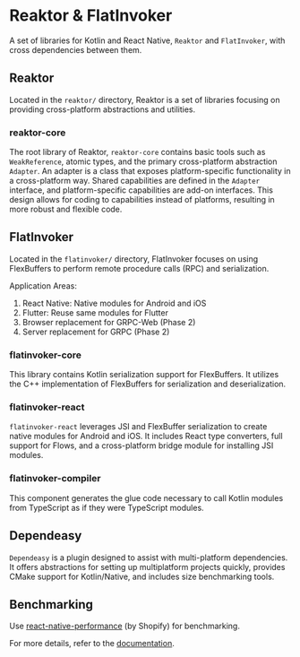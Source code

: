 # Reaktor & FlatInvoker

A set of libraries for Kotlin and React Native, `Reaktor` and `FlatInvoker`, with cross dependencies between them.

## Reaktor

Located in the `reaktor/` directory, Reaktor is a set of libraries focusing on providing cross-platform abstractions and utilities.

### reaktor-core

The root library of Reaktor, `reaktor-core` contains basic tools such as `WeakReference`, atomic types, and the primary cross-platform abstraction `Adapter`. An adapter is a class that exposes platform-specific functionality in a cross-platform way. Shared capabilities are defined in the `Adapter` interface, and platform-specific capabilities are add-on interfaces. This design allows for coding to capabilities instead of platforms, resulting in more robust and flexible code.

## FlatInvoker

Located in the `flatinvoker/` directory, FlatInvoker focuses on using FlexBuffers to perform remote procedure calls (RPC) and serialization.

Application Areas: 
1. React Native: Native modules for Android and iOS
2. Flutter: Reuse same modules for Flutter
3. Browser replacement for GRPC-Web (Phase 2)
4. Server replacement for GRPC (Phase 2)

### flatinvoker-core

This library contains Kotlin serialization support for FlexBuffers. It utilizes the C++ implementation of FlexBuffers for serialization and deserialization.

### flatinvoker-react

`flatinvoker-react` leverages JSI and FlexBuffer serialization to create native modules for Android and iOS. It includes React type converters, full support for Flows, and a cross-platform bridge module for installing JSI modules.

### flatinvoker-compiler

This component generates the glue code necessary to call Kotlin modules from TypeScript as if they were TypeScript modules.

## Dependeasy

`Dependeasy` is a plugin designed to assist with multi-platform dependencies. It offers abstractions for setting up multiplatform projects quickly, provides CMake support for Kotlin/Native, and includes size benchmarking tools.

## Benchmarking

Use [react-native-performance](https://github.com/Shopify/react-native-performance) (by Shopify) for benchmarking.

For more details, refer to the [documentation](https://docs.google.com/document/d/1dwy5Cy9FO5CpWikQ4a2AUtIu2tHRKMmm9ezaycKIp9A/edit).
